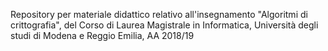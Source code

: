 Repository per materiale didattico relativo all'insegnamento "Algoritmi di crittografia", del Corso di 
Laurea Magistrale in Informatica, Università degli studi di Modena e Reggio Emilia, AA 2018/19

